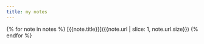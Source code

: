 ```yaml
---
title: my notes
---
```

{% for note in notes %}
  [{{note.title}}]({{note.url | slice: 1, note.url.size}})
{% endfor %}